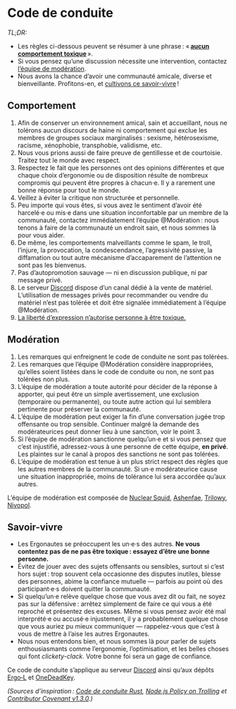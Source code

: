 <!--
  - intro/résumé : ne soyez pas toxique !
  - Comportement : qu’est-ce qui est considéré comme toxique ?
  - Modération   : comment gère-t-on les comportements toxiques ?
  - Savoir-vivre : on ne se contente pas de ne pas être toxique,
                   on essaye d’être de belles personnes.
  -->

Code de conduite
================================================================================

*TL;DR:*
- Les règles ci-dessous peuvent se résumer à une phrase :
  « **<a href="#comportement">aucun comportement toxique</a>** ».
- Si vous pensez qu’une discussion nécessite une intervention, contactez
  <a href="#modération">l’équipe de modération</a>.
- Nous avons la chance d’avoir une communauté amicale, diverse et bienveillante.
  Profitons-en, et <a href="#savoir-vivre">cultivons ce savoir-vivre</a> !


Comportement
--------------------------------------------------------------------------------

1. Afin de conserver un environnement amical, sain et accueillant, nous ne
   tolérons aucun discours de haine ni comportement qui exclue les membres de
   groupes sociaux marginalisés : sexisme, hétérosexisme, racisme, xénophobie,
   transphobie, validisme, etc.
2. Nous vous prions aussi de faire preuve de gentillesse et de courtoisie.
   Traitez tout le monde avec respect.
3. Respectez le fait que les personnes ont des opinions différentes et que
   chaque choix d’ergonomie ou de disposition résulte de nombreux compromis qui
   peuvent être propres à chacun·e. Il y a rarement une bonne réponse pour tout
   le monde.
4. Veillez à éviter la critique non structurée et personnelle.
5. Peu importe qui vous êtes, si vous avez le sentiment d’avoir été harcelé·e ou
   mis·e dans une situation inconfortable par un membre de la communauté,
   contactez immédiatement l’équipe @Modération : nous tenons à faire de la
   communauté un endroit sain, et nous sommes là pour vous aider.
6. De même, les comportements malveillants comme le spam, le troll, l’injure, la
   provocation, la condescendance, l’agressivité passive, la diffamation ou tout
   autre mécanisme d’accaparement de l’attention ne sont pas les bienvenus.
7. Pas d’autopromotion sauvage — ni en discussion publique, ni par message
   privé.
8. Le serveur [Discord] dispose d’un canal dédié à la vente de matériel.
   L’utilisation de messages privés pour recommander ou vendre du matériel n’est
   pas tolérée et doit être signalée immédiatement à l’équipe @Modération.
9. [La liberté d’expression n’autorise personne à être toxique.](https://xkcd.com/1357/)


Modération
--------------------------------------------------------------------------------

1. Les remarques qui enfreignent le code de conduite ne sont pas tolérées.
2. Les remarques que l’équipe @Modération considère inappropriées, qu’elles
   soient listées dans le code de conduite ou non, ne sont pas tolérées non
   plus.
3. L’équipe de modération a toute autorité pour décider de la réponse à
   apporter, qui peut être un simple avertissement, une exclusion (temporaire ou
   permanente), ou toute autre action qui lui semblera pertinente pour préserver
   la communauté.
4. L’équipe de modération peut exiger la fin d’une conversation jugée trop
   offensante ou trop sensible. Continuer malgré la demande des modérateurices
   peut donner lieu à une sanction, voir le point 3.
5. Si l’équipe de modération sanctionne quelqu’un·e et si vous pensez que c’est
   injustifié, adressez-vous à une personne de cette équipe, **en privé**. Les
   plaintes sur le canal à propos des sanctions ne sont pas tolérées.
6. L’équipe de modération est tenue à un plus strict respect des règles que les
   autres membres de la communauté. Si un·e modérateurice cause une situation
   inappropriée, moins de tolérance lui sera accordée qu’aux autres.

L’équipe de modération est composée de [Nuclear Squid], [Ashenfae], [Trilowy],
[Nivopol].


Savoir-vivre
--------------------------------------------------------------------------------

- Les Ergonautes se préoccupent les un·e·s des autres. **Ne vous contentez pas
  de ne pas être toxique : essayez d’être une bonne personne.**
- Évitez de jouer avec des sujets offensants ou sensibles, surtout si c’est hors
  sujet : trop souvent cela occasionne des disputes inutiles, blesse des
  personnes, abime la confiance mutuelle — parfois au point où des
  participant·e·s doivent quitter la communauté.
- Si quelqu’un·e relève quelque chose que vous avez dit ou fait, ne soyez pas
  sur la défensive : arrêtez simplement de faire ce qui vous a été reproché et
  présentez des excuses. Même si vous pensez avoir été mal interprété·e ou
  accusé·e injustement, il y a probablement quelque chose que vous auriez pu
  mieux communiquer — rappelez-vous que c’est à vous de mettre à l’aise les
  autres Ergonautes.
- Nous nous entendons bien, et nous sommes là pour parler de sujets
  enthousiasmants comme l’ergonomie, l’optimisation, et les belles choses qui
  font *clickety-clack*. Votre bonne foi sera un gage de confiance.

Ce code de conduite s’applique au serveur [Discord] ainsi qu’aux dépôts [Ergo‑L]
et [OneDeadKey].

*(Sources d’inspiration : [Code de conduite Rust][Rust], [Node.js Policy on
Trolling][nodejs] et [Contributor Covenant v1.3.0][cco].)*


[Discord]:    https://discord.gg/5xR5K3nAFX 
[Ergo‑L]:     https://github.com/Nuclear-Squid/ergol
[OneDeadKey]: https://github.com/OneDeadKey/
[Rust]:       https://www.rust-lang.org/fr/policies/code-of-conduct
[nodejs]:     https://blog.izs.me/post/30036893703/policy-on-trolling
[cco]:        https://www.contributor-covenant.org/version/1/3/0/

[Nuclear Squid]: https://github.com/Nuclear-Squid
[Ashenfae]:      https://github.com/Ashenfae
[Trilowy]:       https://github.com/Trilowy
[Nivopol]:       https://github.com/Nivopol
